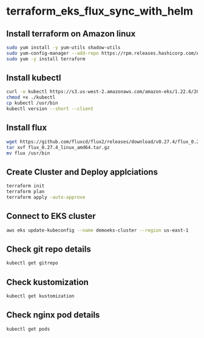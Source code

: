 # terraform_eks_flux_sync_with_helm

## Install terraform on Amazon linux

```bash
sudo yum install -y yum-utils shadow-utils
sudo yum-config-manager --add-repo https://rpm.releases.hashicorp.com/AmazonLinux/hashicorp.repo
sudo yum -y install terraform
```

## Install kubectl

```bash
curl -o kubectl https://s3.us-west-2.amazonaws.com/amazon-eks/1.22.6/2022-03-09/bin/linux/amd64/kubectl
chmod +x ./kubectl
cp kubectl /usr/bin
kubectl version --short --client
```

## Install flux

```bash
wget https://github.com/fluxcd/flux2/releases/download/v0.27.4/flux_0.27.4_linux_amd64.tar.gz 
tar xvf flux_0.27.4_linux_amd64.tar.gz
mv flux /usr/bin
```

## Create Cluster and Deploy applciations

```bash
terraform init
terraform plan
terraform apply -auto-approve
```

## Connect to EKS cluster

```bash
aws eks update-kubeconfig --name demoeks-cluster --region us-east-1
```

## Check git repo details

```bash
kubectl get gitrepo
```

## Check kustomization 

```bash
kubectl get kustomization
```

## Check nginx pod details

```bash
kubectl get pods
```
